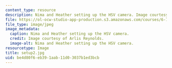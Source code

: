 ```yaml
---
content_type: resource
description: Nima and Heather setting up the HSV camera. Image courtesy of Arlis Reynolds.
file: https://ol-ocw-studio-app-production.s3.amazonaws.com/courses/6-163-strobe-project-laboratory-fall-2005/be4d80f6eb391aab11d03037b1ed3bcb_setup2.jpg
file_type: image/jpeg
image_metadata:
  caption: Nima and Heather setting up the HSV camera.
  credit: Image courtesy of Arlis Reynolds.
  image-alt: Nima and Heather setting up the HSV camera.
resourcetype: Image
title: setup2.jpg
uid: be4d80f6-eb39-1aab-11d0-3037b1ed3bcb
---
```

